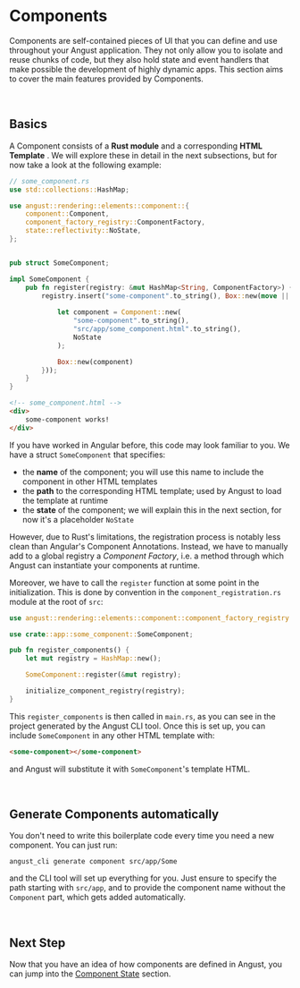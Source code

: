 
&nbsp;

# Components

Components are self-contained pieces of UI that you can define and use throughout your Angust application. They not only allow you to isolate and reuse chunks of code, but they also hold state and event handlers that make possible the development of highly dynamic apps. This section aims to cover the main features provided by Components.

&nbsp;

## Basics

A Component consists of a **Rust module** and a corresponding **HTML Template** . We will explore these in detail in the next subsections, but for now take a look at the following example:

```rust
// some_component.rs
use std::collections::HashMap;

use angust::rendering::elements::component::{
    component::Component, 
    component_factory_registry::ComponentFactory, 
    state::reflectivity::NoState, 
};


pub struct SomeComponent;

impl SomeComponent {
    pub fn register(registry: &mut HashMap<String, ComponentFactory>) {
        registry.insert("some-component".to_string(), Box::new(move || {
            
            let component = Component::new(
                "some-component".to_string(),
                "src/app/some_component.html".to_string(),
                NoState
            );

            Box::new(component)
        }));
    }
} 
```

```html
<!-- some_component.html -->
<div>
    some-component works!
</div>
```

If you have worked in Angular before, this code may look familiar to you. We have a struct `SomeComponent` that specifies:

- the **name** of the component; you will use this name to include the component in other HTML templates
- the **path** to the corresponding HTML template; used by Angust to load the template at runtime
- the **state** of the component; we will explain this in the next section, for now it's a placeholder `NoState`

However, due to Rust's limitations, the registration process is notably less clean than Angular's Component Annotations. Instead, we have to manually add to a global registry a *Component Factory*, i.e. a method through which Angust can instantiate your components at runtime. 

Moreover, we have to call the `register` function at some point in the initialization. This is done by convention in the `component_registration.rs` module at the root of `src`:

```rust
use angust::rendering::elements::component::component_factory_registry::initialize_component_registry;

use crate::app::some_component::SomeComponent;

pub fn register_components() {
    let mut registry = HashMap::new();

    SomeComponent::register(&mut registry);

    initialize_component_registry(registry);
}
```

This `register_components` is then called in `main.rs`, as you can see in the project generated by the Angust CLI tool. Once this is set up, you can include `SomeComponent` in any other HTML template with:

```html
<some-component></some-component>
```

and Angust will substitute it with `SomeComponent`'s template HTML.

&nbsp;

## Generate Components automatically

You don't need to write this boilerplate code every time you need a new component. You can just run:
```
angust_cli generate component src/app/Some
```
and the CLI tool will set up everything for you. Just ensure to specify the path starting with `src/app`, and to provide the component name without the `Component` part, which gets added automatically.

&nbsp;

## Next Step
Now that you have an idea of how components are defined in Angust, you can jump into the [Component State](https://tudorban.github.io/Angust/v0/user-guide/components/component-state) section.

&nbsp;